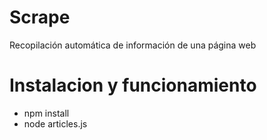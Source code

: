 # Scrape
Recopilación automática de información de una página web

# Instalacion y funcionamiento

- npm install
- node articles.js
